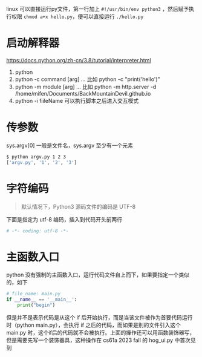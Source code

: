 linux 可以直接运行py文件，第一行加上 `#!/usr/bin/env python3` ，然后赋予执行权限 `chmod a+x hello.py`，便可以直接运行 `./hello.py`

# 启动解释器
https://docs.python.org/zh-cn/3.8/tutorial/interpreter.html

1. python
2. python -c command [arg] ... 比如 python -c "print('hello')"
3. python -m module [arg] ... 比如 python -m http.server -d /home/mifen/Documents/BackMountainDevil.github.io
4. python -i fiileName 可以执行脚本之后进入交互模式

# 传参数

sys.argv[0] 一般是文件名，sys.argv 至少有一个元素

```bash
$ python argv.py 1 2 3
['argv.py', '1', '2', '3']
```

# 字符编码

> 默认情况下，Python3 源码文件的编码是 UTF-8

下面是指定为 utf-8 编码，插入到代码开头前两行

```python
# -*- coding: utf-8 -*-
```

# 主函数入口

python 没有强制的主函数入口，运行代码文件自上而下，如果要指定一个类似的，如下

```python
# file_name: main.py
if __name__ == '__main__':
    print("begin")
```

但是并不是表示代码是从这个 if 后开始执行，而是当该文件被作为首要代码运行时（python main.py），会执行 if 之后的代码，而如果是别的文件引入这个 main.py 时，这个if后的代码就不会被执行。上面的操作还可以用函数装饰器写，但是需要先写一个装饰器具，这种操作在 cs61a 2023 fall 的 hog_ui.py 中首次见到
